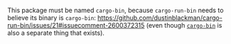 This package must be named `cargo-bin`, because `cargo-run-bin` needs to believe its binary is `cargo-bin`: <https://github.com/dustinblackman/cargo-run-bin/issues/21#issuecomment-2600372315> (even though [`cargo-bin`](https://crates.io/crates/cargo-bin) is also a separate thing that exists).
